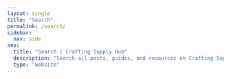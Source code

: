 ```yaml
---
layout: single
title: "Search"
permalink: /search/
sidebar:
  nav: side
seo:
  title: "Search | Crafting Supply Hub"
  description: "Search all posts, guides, and resources on Crafting Supply Hub."
  type: "website"
---
```

<div id="search-box"></div>
<script src="https://unpkg.com/simple-jekyll-search@1.10.0/dest/simple-jekyll-search.min.js"></script>
<script src="/assets/js/search.js"></script>

